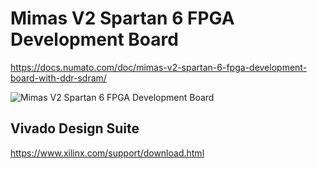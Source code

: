 # Mimas V2 Spartan 6 FPGA Development Board
https://docs.numato.com/doc/mimas-v2-spartan-6-fpga-development-board-with-ddr-sdram/

![Mimas V2 Spartan 6 FPGA Development Board](https://docs.numato.com/wp-content/uploads/2016/03/mimasv2-introimg.png)

## Vivado Design Suite
https://www.xilinx.com/support/download.html
